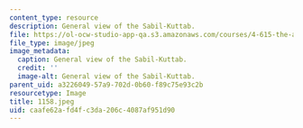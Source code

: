 ```yaml
---
content_type: resource
description: General view of the Sabil-Kuttab.
file: https://ol-ocw-studio-app-qa.s3.amazonaws.com/courses/4-615-the-architecture-of-cairo-spring-2002/caafe62afd4fc3da206c4087af951d90_1158.jpeg
file_type: image/jpeg
image_metadata:
  caption: General view of the Sabil-Kuttab.
  credit: ''
  image-alt: General view of the Sabil-Kuttab.
parent_uid: a3226049-57a9-702d-0b60-f89c75e93c2b
resourcetype: Image
title: 1158.jpeg
uid: caafe62a-fd4f-c3da-206c-4087af951d90
---
```

